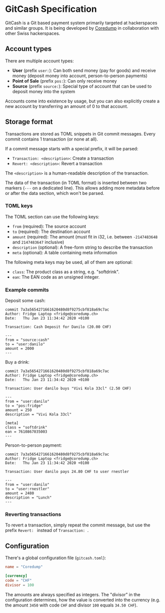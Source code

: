 # GitCash Specification

GitCash is a Git based payment system primarily targeted at hackerspaces and
similar groups. It is being developed by [Coredump](https://www.coredump.ch/) in
collaboration with other Swiss hackerspaces.

## Account types

There are multiple account types:

- **User** (prefix `user:`): Can both send money (pay for goods) and receive
  money (deposit money into account, person-to-person payments)
- **Point of Sale** (prefix `pos:`): Can only receive money
- **Source** (prefix `source:`): Special type of account that can be used to
  deposit money into the system

Accounts come into existence by usage, but you can also explicitly create a new
account by transferring an amount of 0 to that account.

## Storage format

Transactions are stored as TOML snippets in Git commit messages. Every commit
contains 1 transaction (or none at all).

If a commit message starts with a special prefix, it will be parsed:

- `Transaction: <description>`: Create a transaction
- `Revert: <description>`: Revert a transaction

The `<description>` is a human-readable description of the transaction.

The data of the transaction (in TOML format) is inserted between two markers
(`---` on a dedicated line). This allows adding more metadata before or after
the data section, which won't be parsed.

### TOML keys

The TOML section can use the following keys:

- `from` (required): The source account
- `to` (required): The destination account
- `amount` (required): The amount (must fit in i32, i.e. between `-2147483648`
  and `2147483647` inclusive)
- `description` (optional): A free-form string to describe the transaction
- `meta` (optional): A table containing meta information

The following meta keys may be used, all of them are optional:

- `class`: The product class as a string, e.g. "softdrink".
- `ean`: The EAN code as an unsigned integer.

### Example commits

Deposit some cash:

```
commit 7a3a5654271661620480d8f9275cbf818a69c7ac
Author: Fridge Laptop <fridge@coredump.ch>
Date:   Thu Jan 23 11:34:42 2020 +0100

Transaction: Cash Deposit for Danilo (20.00 CHF)

---
from = "source:cash"
to = "user:danilo"
amount = 2000
---
```

Buy a drink:

```
commit 7a3a5654271661620480d8f9275cbf818a69c7ac
Author: Fridge Laptop <fridge@coredump.ch>
Date:   Thu Jan 23 11:34:42 2020 +0100

Transaction: User danilo buys "Vivi Kola 33cl" (2.50 CHF)

---
from = "user:danilo"
to = "pos:fridge"
amount = 250
description = "Vivi Kola 33cl"

[meta]
class = "softdrink"
ean = 7610867035003
---
```

Person-to-person payment:

```
commit 7a3a5654271661620480d8f9275cbf818a69c7ac
Author: Fridge Laptop <fridge@coredump.ch>
Date:   Thu Jan 23 11:34:42 2020 +0100

Transaction: User danilo pays 24.80 CHF to user rnestler

---
from = "user:danilo"
to = "user:rnestler"
amount = 2480
description = "Lunch"
---
```

### Reverting transactions

To revert a transaction, simply repeat the commit message, but use the prefix
`Revert: ` instead of `Transaction: `.

## Configuration

There's a global configuration file (`gitcash.toml`):

```toml
name = "Coredump"

[currency]
code = "CHF"
divisor = 100
```

The amounts are always specified as integers. The "divisor" in the
configuration determines, how the value is converted into the currency (e.g.
the amount `3450` with code `CHF` and divisor `100` equals `34.50 CHF`).
